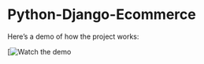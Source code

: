 # Python-Django-Ecommerce

Here’s a demo of how the project works:

[![Watch the demo](https://mailuc-my.sharepoint.com/:v:/g/personal/hoangt4_mail_uc_edu/EZc0FnlcKIVJtetbRd_tJuMBLd_KV7c-GyAZ5UbTOSuWYg?e=fmF3Ha)
